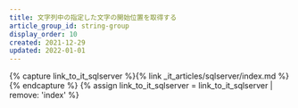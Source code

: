 ```yaml
---
title: 文字列中の指定した文字の開始位置を取得する
article_group_id: string-group
display_order: 10
created: 2021-12-29
updated: 2022-01-01
---
```

{% capture link_to_it_sqlserver %}{% link _it_articles/sqlserver/index.md %}{% endcapture %}
{% assign link_to_it_sqlserver = link_to_it_sqlserver | remove: 'index' %}